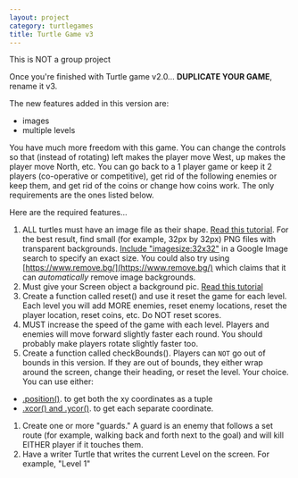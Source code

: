 ```yaml
---
layout: project
category: turtlegames
title: Turtle Game v3
---
```

This is NOT a group project

Once you're finished with Turtle game v2.0... **DUPLICATE YOUR GAME**, rename it v3.

The new features added in this version are:
  - images
  - multiple levels

You have much more freedom with this game. You can change the controls so that (instead of rotating) left makes the player move West, up makes the player move North, etc. You can go back to a 1 player game or keep it 2 players (co-operative or competitive), get rid of the following enemies or keep them, and get rid of the coins or change how coins work. The only requirements are the ones listed below.

Here are the required features...

1.  ALL turtles must have an image file as their shape. [Read this tutorial](https://blog.trinket.io/using-images-in-turtle-programs/). For the best result, find small (for example, 32px by 32px) PNG files with transparent backgrounds. [Include "imagesize:32x32"](https://www.google.com/search?surl=1&q=mario+imagesize:32x32&source=lnms&tbm=isch&sa=X&safe=active&ssui=on) in a Google Image search to specify an exact size. You could also try using [https://www.remove.bg/](https://www.remove.bg/) which claims that it can *automatically* remove image backgrounds.
1.  Must give your Screen object a background pic. [Read this tutorial](https://blog.trinket.io/using-images-in-turtle-programs/)
1.  Create a function called reset() and use it reset the game for each level. Each level you will add MORE enemies, reset enemy locations, reset the player location, reset coins, etc. Do NOT reset scores.
1.  MUST increase the speed of the game with each level. Players and enemies will move forward slightly faster each round. You should probably make players rotate slightly faster too.
1.  Create a function called checkBounds(). Players can ```NOT``` go out of bounds in this version. If they are out of bounds, they either wrap around the screen, change their heading, or reset the level. Your choice. You can use either:
   -  [.position()](https://docs.python.org/3.3/library/turtle.html?highlight=turtle#turtle.position). to get both the xy coordinates as a tuple
   -  [.xcor() and .ycor()](https://docs.python.org/3.3/library/turtle.html?highlight=turtle#turtle.xcor). to get each separate coordinate.
1.  Create one or more "guards." A guard is an enemy that follows a set route (for example, walking back and forth next to the goal) and will kill EITHER player if it touches them.
1.  Have a writer Turtle that writes the current Level on the screen. For example, "Level 1"
